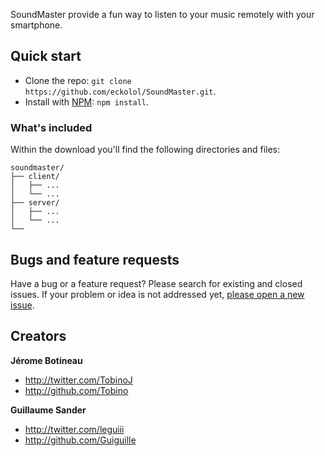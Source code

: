 SoundMaster provide a fun way to listen to your music remotely with your smartphone.

## Quick start

- Clone the repo: `git clone https://github.com/eckolol/SoundMaster.git`.
- Install with [NPM](http://npmjs.org): `npm install`.

### What's included

Within the download you'll find the following directories and files:

```
soundmaster/
├── client/
│   ├── ...
│   └── ...
├── server/
│   ├── ...
│   └── ...
└── 
```

## Bugs and feature requests

Have a bug or a feature request? Please search for existing and closed issues. If your problem or idea is not addressed yet, [please open a new issue](https://github.com/eckolol/SoundMaster/issues/new).



## Creators

**Jérome Botineau**

- <http://twitter.com/TobinoJ>
- <http://github.com/Tobino>

**Guillaume Sander**

- <http://twitter.com/leguiii>
- <http://github.com/Guiguille>
